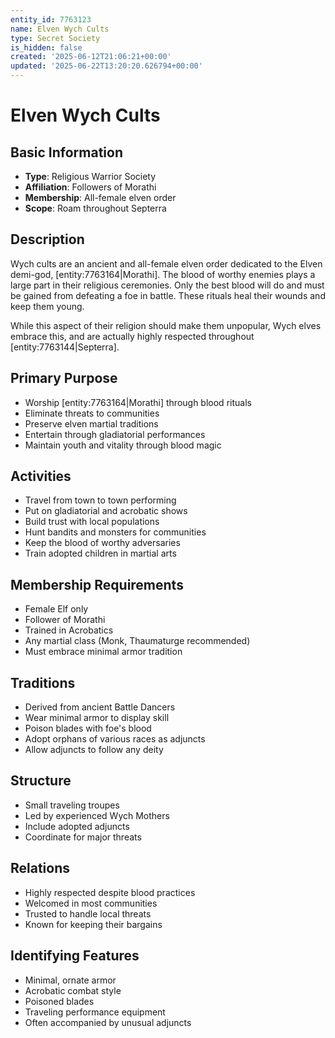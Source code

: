 ```yaml
---
entity_id: 7763123
name: Elven Wych Cults
type: Secret Society
is_hidden: false
created: '2025-06-12T21:06:21+00:00'
updated: '2025-06-22T13:20:20.626794+00:00'
---
```


# Elven Wych Cults

## Basic Information

- **Type**: Religious Warrior Society
- **Affiliation**: Followers of Morathi
- **Membership**: All-female elven order
- **Scope**: Roam throughout Septerra

## Description

Wych cults are an ancient and all-female elven order dedicated to the Elven demi-god, [entity:7763164|Morathi]. The blood of worthy enemies plays a large part in their religious ceremonies. Only the best blood will do and must be gained from defeating a foe in battle. These rituals heal their wounds and keep them young.

While this aspect of their religion should make them unpopular, Wych elves embrace this, and are actually highly respected throughout [entity:7763144|Septerra].

## Primary Purpose

- Worship [entity:7763164|Morathi] through blood rituals
- Eliminate threats to communities
- Preserve elven martial traditions
- Entertain through gladiatorial performances
- Maintain youth and vitality through blood magic

## Activities

- Travel from town to town performing
- Put on gladiatorial and acrobatic shows
- Build trust with local populations
- Hunt bandits and monsters for communities
- Keep the blood of worthy adversaries
- Train adopted children in martial arts

## Membership Requirements

- Female Elf only
- Follower of Morathi
- Trained in Acrobatics
- Any martial class (Monk, Thaumaturge recommended)
- Must embrace minimal armor tradition

## Traditions

- Derived from ancient Battle Dancers
- Wear minimal armor to display skill
- Poison blades with foe's blood
- Adopt orphans of various races as adjuncts
- Allow adjuncts to follow any deity

## Structure

- Small traveling troupes
- Led by experienced Wych Mothers
- Include adopted adjuncts
- Coordinate for major threats

## Relations

- Highly respected despite blood practices
- Welcomed in most communities
- Trusted to handle local threats
- Known for keeping their bargains

## Identifying Features

- Minimal, ornate armor
- Acrobatic combat style
- Poisoned blades
- Traveling performance equipment
- Often accompanied by unusual adjuncts